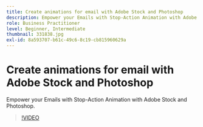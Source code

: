 ```yaml
---
title: Create animations for email with Adobe Stock and Photoshop
description: Empower your Emails with Stop-Action Animation with Adobe Stock and Photoshop
role: Business Practitioner
level: Beginner, Intermediate
thumbnail: 331838.jpg
exl-id: 8a593707-b61c-49c6-8c19-cb815960629a
---
```

# Create animations for email with Adobe Stock and Photoshop

Empower your Emails with Stop-Action Animation with Adobe Stock and Photoshop.

>[!VIDEO](https://video.tv.adobe.com/v/331838?hidetitle=true)
